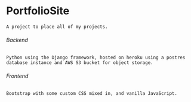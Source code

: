 # PortfolioSite

    A project to place all of my projects.


###### Backend

    Python using the Django framework, hosted on heroku using a postres database instance and AWS S3 bucket for object storage.


###### Frontend

    Bootstrap with some custom CSS mixed in, and vanilla JavaScript.